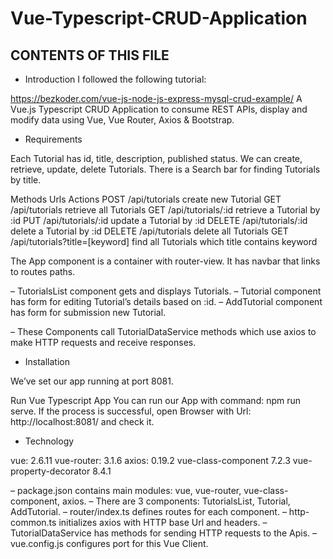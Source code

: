 # Vue-Typescript-CRUD-Application

CONTENTS OF THIS FILE
---------------------

 * Introduction
I followed the following tutorial:

https://bezkoder.com/vue-js-node-js-express-mysql-crud-example/
A Vue.js Typescript CRUD Application to consume REST APIs, display and modify data using Vue, Vue Router, Axios & Bootstrap.


 * Requirements

Each Tutorial has id, title, description, published status.
We can create, retrieve, update, delete Tutorials.
There is a Search bar for finding Tutorials by title.

Methods	Urls	Actions
POST	/api/tutorials	create new Tutorial
GET	/api/tutorials	retrieve all Tutorials
GET	/api/tutorials/:id	retrieve a Tutorial by :id
PUT	/api/tutorials/:id	update a Tutorial by :id
DELETE	/api/tutorials/:id	delete a Tutorial by :id
DELETE	/api/tutorials	delete all Tutorials
GET	/api/tutorials?title=[keyword]	find all Tutorials which title contains keyword


The App component is a container with router-view. It has navbar that links to routes paths.

– TutorialsList component gets and displays Tutorials.
– Tutorial component has form for editing Tutorial’s details based on :id.
– AddTutorial component has form for submission new Tutorial.

– These Components call TutorialDataService methods which use axios to make HTTP requests and receive responses. 


 * Installation

We’ve set our app running at port 8081.

Run Vue Typescript App
You can run our App with command: npm run serve.
If the process is successful, open Browser with Url: http://localhost:8081/ and check it.



 * Technology

vue: 2.6.11
vue-router: 3.1.6
axios: 0.19.2
vue-class-component 7.2.3
vue-property-decorator 8.4.1

– package.json contains main modules: vue, vue-router, vue-class-component, axios.
– There are 3 components: TutorialsList, Tutorial, AddTutorial.
– router/index.ts defines routes for each component.
– http-common.ts initializes axios with HTTP base Url and headers.
– TutorialDataService has methods for sending HTTP requests to the Apis.
– vue.config.js configures port for this Vue Client.






